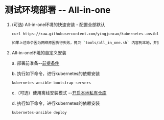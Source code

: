 # 测试环境部署 -- All-in-one

1. (可选) All-in-one环境的快速安装 - 配置全部默认

    ``` bash
    curl https://raw.githubusercontent.com/yingjuncao/kubernetes-ansible/master/tools/all_in_one.sh | bash

    如果上述命令因为网络原因执行失败，拷贝 `tools/all_in_one.sh` 内容到本地，并执行.
    ```

2. All-in-one环境的自定义安装

    a. 部署前准备--[前提条件](prerequisites.md)

    b. 执行如下命令，进行kubernetes的依赖安装

    ``` bash
    kubernetes-ansible bootstrap-servers
    ```

    c.（可选）使用离线安装模式 --[开启本地私有仓库](setup-registry.md)

    d. 执行如下命令，进行kubernetes的依赖安装

    ``` bash
    kubernetes-ansible deploy
    ```
